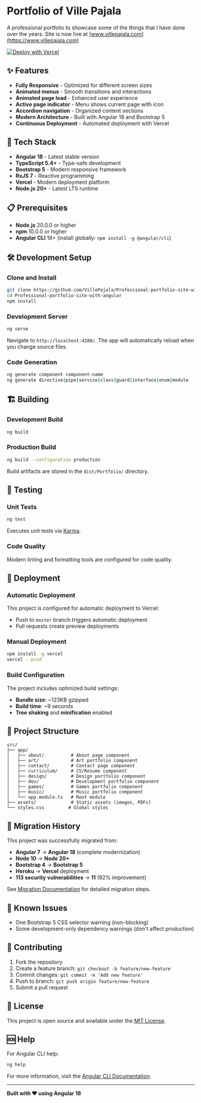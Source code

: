 # Portfolio of Ville Pajala

A professional portfolio to showcase some of the things that I have done over the years. Site is now live at [www.villepajala.com](https://www.villepajala.com)

[![Deploy with Vercel](https://vercel.com/button)](https://vercel.com/new/clone?repository-url=https://github.com/VillePajala/Professional-portfolio-site-with-angular)

## ✨ Features

* **Fully Responsive** - Optimized for different screen sizes
* **Animated menus** - Smooth transitions and interactions
* **Animated page load** - Enhanced user experience
* **Active page indicator** - Menu shows current page with icon
* **Accordion navigation** - Organized content sections
* **Modern Architecture** - Built with Angular 18 and Bootstrap 5
* **Continuous Deployment** - Automated deployment with Vercel

## 🚀 Tech Stack

* **Angular 18** - Latest stable version
* **TypeScript 5.4+** - Type-safe development
* **Bootstrap 5** - Modern responsive framework
* **RxJS 7** - Reactive programming
* **Vercel** - Modern deployment platform
* **Node.js 20+** - Latest LTS runtime

## 📋 Prerequisites

* **Node.js** 20.0.0 or higher
* **npm** 10.0.0 or higher
* **Angular CLI** 18+ (install globally: `npm install -g @angular/cli`)

## 🛠️ Development Setup

### Clone and Install
```bash
git clone https://github.com/VillePajala/Professional-portfolio-site-with-angular.git
cd Professional-portfolio-site-with-angular
npm install
```

### Development Server
```bash
ng serve
```
Navigate to `http://localhost:4200/`. The app will automatically reload when you change source files.

### Code Generation
```bash
ng generate component component-name
ng generate directive|pipe|service|class|guard|interface|enum|module
```

## 🏗️ Building

### Development Build
```bash
ng build
```

### Production Build
```bash
ng build --configuration production
```

Build artifacts are stored in the `dist/Portfolio/` directory.

## 🧪 Testing

### Unit Tests
```bash
ng test
```
Executes unit tests via [Karma](https://karma-runner.github.io).

### Code Quality
Modern linting and formatting tools are configured for code quality.

## 🚀 Deployment

### Automatic Deployment
This project is configured for automatic deployment to Vercel:
- Push to `master` branch triggers automatic deployment
- Pull requests create preview deployments

### Manual Deployment
```bash
npm install -g vercel
vercel --prod
```

### Build Configuration
The project includes optimized build settings:
- **Bundle size**: ~123KB gzipped
- **Build time**: ~9 seconds
- **Tree shaking** and **minification** enabled

## 📁 Project Structure

```
src/
├── app/
│   ├── about/          # About page component
│   ├── art/            # Art portfolio component
│   ├── contact/        # Contact page component
│   ├── curriculum/     # CV/Resume component
│   ├── design/         # Design portfolio component
│   ├── dev/            # Development portfolio component
│   ├── games/          # Games portfolio component
│   ├── music/          # Music portfolio component
│   └── app.module.ts   # Root module
├── assets/             # Static assets (images, PDFs)
└── styles.css         # Global styles
```

## 🔄 Migration History

This project was successfully migrated from:
- **Angular 7** → **Angular 18** (complete modernization)
- **Node 10** → **Node 20+**
- **Bootstrap 4** → **Bootstrap 5**
- **Heroku** → **Vercel** deployment
- **113 security vulnerabilities** → **11** (92% improvement)

See [Migration Documentation](.docs/MIGRATION_PLAN.md) for detailed migration steps.

## 🐛 Known Issues

- One Bootstrap 5 CSS selector warning (non-blocking)
- Some development-only dependency warnings (don't affect production)

## 🤝 Contributing

1. Fork the repository
2. Create a feature branch: `git checkout -b feature/new-feature`
3. Commit changes: `git commit -m 'Add new feature'`
4. Push to branch: `git push origin feature/new-feature`
5. Submit a pull request

## 📄 License

This project is open source and available under the [MIT License](LICENSE).

## 🆘 Help

For Angular CLI help:
```bash
ng help
```

For more information, visit the [Angular CLI Documentation](https://angular.io/cli).

---

**Built with ❤️ using Angular 18**
